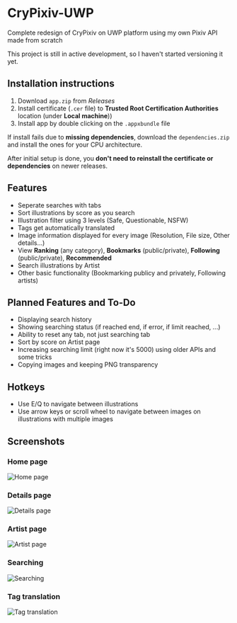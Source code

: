 # CryPixiv-UWP
Complete redesign of CryPixiv on UWP platform using my own Pixiv API made from scratch

This project is still in active development, so I haven't started versioning it yet.

## Installation instructions
1. Download `app.zip` from *Releases*
2. Install certificate (`.cer` file) to **Trusted Root Certification Authorities** location (under **Local machine**))
3. Install app by double clicking on the `.appxbundle` file

If install fails due to **missing dependencies**, download the `dependencies.zip` and install the ones for your CPU architecture.

After initial setup is done, you **don't need to reinstall the certificate or dependencies** on newer releases.

## Features
- Seperate searches with tabs
- Sort illustrations by score as you search
- Illustration filter using 3 levels (Safe, Questionable, NSFW)
- Tags get automatically translated
- Image information displayed for every image (Resolution, File size, Other details...)
- View **Ranking** (any category), **Bookmarks** (public/private), **Following** (public/private), **Recommended**
- Search illustrations by Artist
- Other basic functionality (Bookmarking publicy and privately, Following artists)

## Planned Features and To-Do
- Displaying search history
- Showing searching status (if reached end, if error, if limit reached, ...)
- Ability to reset any tab, not just searching tab
- Sort by score on Artist page
- Increasing searching limit (right now it's 5000) using older APIs and some tricks
- Copying images and keeping PNG transparency

## Hotkeys
- Use E/Q to navigate between illustrations
- Use arrow keys or scroll wheel to navigate between images on illustrations with multiple images

## Screenshots
### Home page
![Home page](https://cryshana.me/viewer/ikm01tlcmqx.jpg?d=true)
### Details page
![Details page](https://cryshana.me/viewer/yk4o1t4h4pq.jpg?d=true)
### Artist page
![Artist page](https://cryshana.me/viewer/yrmdzdxyqo1.jpg?d=true)
### Searching
![Searching](https://cryshana.me/viewer/oa52qhrpglp.jpg?d=true)
### Tag translation
![Tag translation](https://cryshana.me/viewer/so5aky40m54.jpg?d=true)
